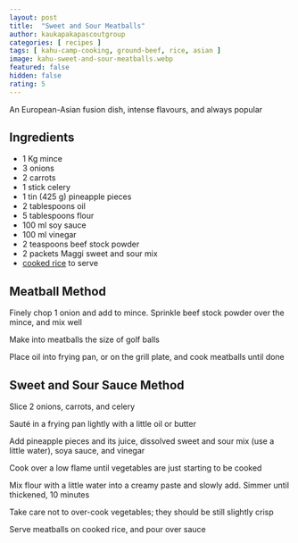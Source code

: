 ```yaml
---
layout: post
title:  "Sweet and Sour Meatballs"
author: kaukapakapascoutgroup
categories: [ recipes ]
tags: [ kahu-camp-cooking, ground-beef, rice, asian ]
image: kahu-sweet-and-sour-meatballs.webp
featured: false
hidden: false
rating: 5
---
```


An European-Asian fusion dish, intense flavours, and always popular

## Ingredients

* 1 Kg mince
* 3 onions
* 2 carrots
* 1 stick celery
* 1 tin (425 g) pineapple pieces
* 2 tablespoons oil
* 5 tablespoons flour
* 100 ml soy sauce
* 100 ml vinegar
* 2 teaspoons beef stock powder
* 2 packets Maggi sweet and sour mix
* [cooked rice](/kahu-rice/) to serve

## Meatball Method

Finely chop 1 onion and add to mince. Sprinkle beef stock powder over the mince, and mix well

Make into meatballs the size of golf balls

Place oil into frying pan, or on the grill plate, and cook meatballs until done

## Sweet and Sour Sauce Method

Slice 2 onions, carrots, and celery

Sauté in a frying pan lightly with a little oil or butter

Add pineapple pieces and its juice, dissolved sweet and sour mix (use a little water), soya sauce, and vinegar

Cook over a low flame until vegetables are just starting to be cooked

Mix flour with a little water into a creamy paste and slowly add. Simmer until thickened, 10 minutes

Take care not to over-cook vegetables; they should be still slightly crisp

Serve meatballs on cooked rice, and pour over sauce
